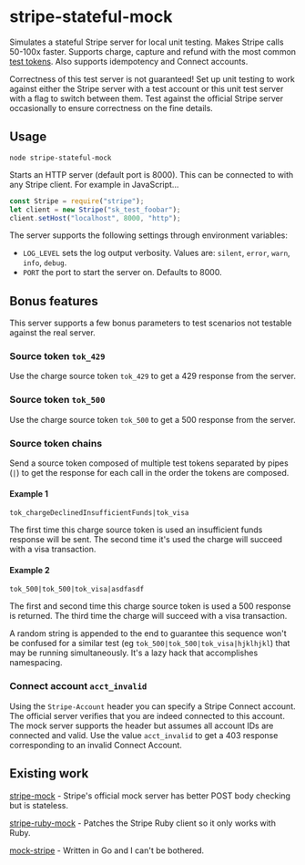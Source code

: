 # stripe-stateful-mock

Simulates a stateful Stripe server for local unit testing.  Makes Stripe calls 50-100x faster.  Supports charge, capture and refund with the most common [test tokens](https://stripe.com/docs/testing).  Also supports idempotency and Connect accounts.

Correctness of this test server is not guaranteed!  Set up unit testing to work against either the Stripe server with a test account or this unit test server with a flag to switch between them.  Test against the official Stripe server occasionally to ensure correctness on the fine details.

## Usage

`node stripe-stateful-mock`

Starts an HTTP server (default port is 8000).  This can be connected to with any Stripe client.  For example in JavaScript...

```javascript
const Stripe = require("stripe");
let client = new Stripe("sk_test_foobar");
client.setHost("localhost", 8000, "http");
```

The server supports the following settings through environment variables:

- `LOG_LEVEL` sets the log output verbosity.  Values are: `silent`, `error`, `warn`, `info`, `debug`.
- `PORT` the port to start the server on.  Defaults to 8000.

## Bonus features

This server supports a few bonus parameters to test scenarios not testable against the real server.

### Source token `tok_429`

Use the charge source token `tok_429` to get a 429 response from the server.

### Source token `tok_500`

Use the charge source token `tok_500` to get a 500 response from the server.

### Source token chains

Send a source token composed of multiple test tokens separated by pipes (`|`) to get the response for each call in the order the tokens are composed.

#### Example 1

`tok_chargeDeclinedInsufficientFunds|tok_visa`

The first time this charge source token is used an insufficient funds response will be sent.  The second time it's used the charge will succeed with a visa transaction.

#### Example 2

`tok_500|tok_500|tok_visa|asdfasdf`

The first and second time this charge source token is used a 500 response is returned.  The third time the charge will succeed with a visa transaction.

A random string is appended to the end to guarantee this sequence won't be confused for a similar test (eg `tok_500|tok_500|tok_visa|hjklhjkl`) that may be running simultaneously.  It's a lazy hack that accomplishes namespacing.

### Connect account `acct_invalid`

Using the `Stripe-Account` header you can specify a Stripe Connect account.  The official server verifies that you are indeed connected to this account.  The mock server supports the header but assumes all account IDs are connected and valid.  Use the value `acct_invalid` to get a 403 response corresponding to an invalid Connect Account.

## Existing work

[stripe-mock](https://github.com/stripe/stripe-mock) - Stripe's official mock server has better POST body checking but is stateless.

[stripe-ruby-mock](https://github.com/rebelidealist/stripe-ruby-mock) - Patches the Stripe Ruby client so it only works with Ruby.

[mock-stripe](https://github.com/prasanthkv/mock-stripe) - Written in Go and I can't be bothered.

